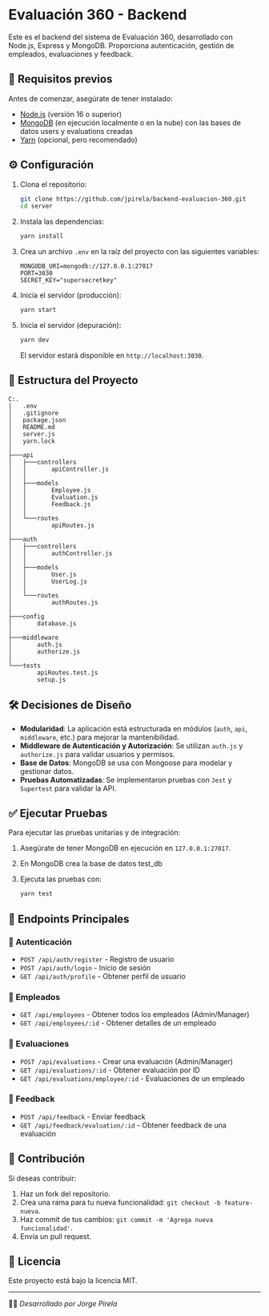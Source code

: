 # Evaluación 360 - Backend

Este es el backend del sistema de Evaluación 360, desarrollado con Node.js, Express y MongoDB. Proporciona autenticación, gestión de empleados, evaluaciones y feedback.

## 📌 Requisitos previos

Antes de comenzar, asegúrate de tener instalado:

- [Node.js](https://nodejs.org/) (versión 16 o superior)
- [MongoDB](https://www.mongodb.com/) (en ejecución localmente o en la nube) con las bases de datos users y evaluations creadas
- [Yarn](https://yarnpkg.com/) (opcional, pero recomendado)

## ⚙ Configuración

1. Clona el repositorio:

   ```sh
   git clone https://github.com/jpirela/backend-evaluacion-360.git
   cd server
   ```

2. Instala las dependencias:

   ```sh
   yarn install
   ```

3. Crea un archivo `.env` en la raíz del proyecto con las siguientes variables:

   ```env
   MONGODB_URI=mongodb://127.0.0.1:27017
   PORT=3030
   SECRET_KEY="supersecretkey"
   ```

4. Inicia el servidor (producción):

   ```sh
   yarn start
   ```

4. Inicia el servidor (depuración):

   ```sh
   yarn dev
   ```   

   El servidor estará disponible en `http://localhost:3030`.

## 📂 Estructura del Proyecto

```
C:.
│   .env
│   .gitignore
│   package.json
│   README.md
│   server.js
│   yarn.lock
│
├───api
│   ├───controllers
│   │       apiController.js
│   │
│   ├───models
│   │       Employee.js
│   │       Evaluation.js
│   │       Feedback.js
│   │
│   └───routes
│           apiRoutes.js
│
├───auth
│   ├───controllers
│   │       authController.js
│   │
│   ├───models
│   │       User.js
│   │       UserLog.js
│   │       
│   └───routes
│           authRoutes.js
│
├───config
│       database.js
│
├───middleware
│       auth.js
│       authorize.js
│
└───tests
        apiRoutes.test.js
        setup.js
```

## 🛠 Decisiones de Diseño

- **Modularidad**: La aplicación está estructurada en módulos (`auth`, `api`, `middleware`, etc.) para mejorar la mantenibilidad.
- **Middleware de Autenticación y Autorización**: Se utilizan `auth.js` y `authorize.js` para validar usuarios y permisos.
- **Base de Datos**: MongoDB se usa con Mongoose para modelar y gestionar datos.
- **Pruebas Automatizadas**: Se implementaron pruebas con `Jest` y `Supertest` para validar la API.

## ✅ Ejecutar Pruebas

Para ejecutar las pruebas unitarias y de integración:

1. Asegúrate de tener MongoDB en ejecución en `127.0.0.1:27017`.
2. En MongoDB crea la base de datos test_db
3. Ejecuta las pruebas con:

   ```sh
   yarn test
   ```

## 🚀 Endpoints Principales

### 📌 Autenticación

- `POST /api/auth/register` - Registro de usuario
- `POST /api/auth/login` - Inicio de sesión
- `GET /api/auth/profile` - Obtener perfil de usuario

### 📌 Empleados

- `GET /api/employees` - Obtener todos los empleados (Admin/Manager)
- `GET /api/employees/:id` - Obtener detalles de un empleado

### 📌 Evaluaciones

- `POST /api/evaluations` - Crear una evaluación (Admin/Manager)
- `GET /api/evaluations/:id` - Obtener evaluación por ID
- `GET /api/evaluations/employee/:id` - Evaluaciones de un empleado

### 📌 Feedback

- `POST /api/feedback` - Enviar feedback
- `GET /api/feedback/evaluation/:id` - Obtener feedback de una evaluación

## 🎯 Contribución

Si deseas contribuir:

1. Haz un fork del repositorio.
2. Crea una rama para tu nueva funcionalidad: `git checkout -b feature-nueva`.
3. Haz commit de tus cambios: `git commit -m 'Agrega nueva funcionalidad'`.
4. Envía un pull request.

## 📄 Licencia

Este proyecto está bajo la licencia MIT.

---

👨‍💻 _Desarrollado por Jorge Pirela_

